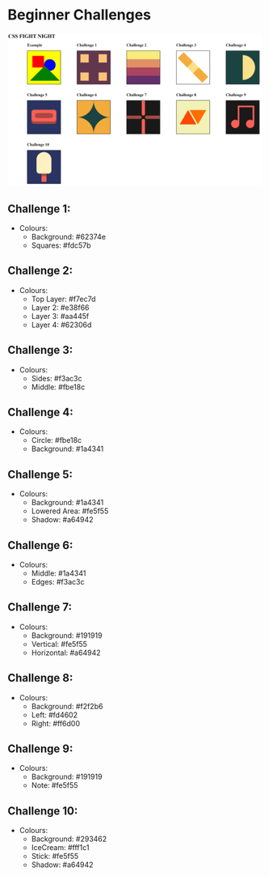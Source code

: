 # **Beginner Challenges**

![](./BeginnerChallenges.png)

## **Challenge 1:**
- Colours:
	- Background: #62374e
	- Squares: #fdc57b

## **Challenge 2:**
- Colours:
	- Top Layer: #f7ec7d
	- Layer 2: #e38f66
	- Layer 3: #aa445f
	- Layer 4: #62306d

## **Challenge 3:**
- Colours:
	- Sides: #f3ac3c
	- Middle: #fbe18c

## **Challenge 4:**
- Colours:
	- Circle: #fbe18c
	- Background: #1a4341

## **Challenge 5:**
- Colours:
	- Background: #1a4341
	- Lowered Area: #fe5f55
	- Shadow: #a64942

## **Challenge 6:**
- Colours:
  - Middle: #1a4341
  - Edges: #f3ac3c

## **Challenge 7:**
- Colours: 
  - Background: #191919
  - Vertical: #fe5f55
  - Horizontal: #a64942

## **Challenge 8:**
- Colours:
  - Background: #f2f2b6
  - Left: #fd4602
  - Right: #ff6d00

## **Challenge 9:**
- Colours:
  - Background: #191919
  - Note: #fe5f55

## **Challenge 10:**
- Colours:
  - Background: #293462
  - IceCream: #fff1c1
  - Stick: #fe5f55
  - Shadow: #a64942